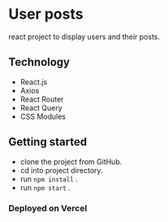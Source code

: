 # User posts

react project to display users and their posts.

## Technology

- React.js
- Axios
- React Router
- React Query
- CSS Modules

## Getting started

- clone the project from GitHub.
- cd into project directory.
- run `npm install` .
- run `npm start` .

### Deployed on Vercel